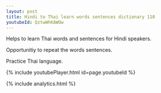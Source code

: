 ```yaml
---
layout: post
title: Hindi to Thai learn words sentences dictionary 110 
youtubeId: QztwWhKAWOw
---
```

 
 
Helps to learn Thai words and sentences for Hindi speakers.

Opportunitiy to repeat the words sentences. 

Practice Thai language. 
 
{% include youtubePlayer.html id=page.youtubeId %}
 
 
{% include analytics.html %}